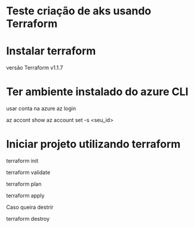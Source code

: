 # Teste criação de aks usando Terraform

# Instalar terraform 
versão Terraform v1.1.7


# Ter ambiente instalado do azure CLI
usar conta na azure
az login

az accont show
az account set -s <seu_id>

# Iniciar projeto utilizando terraform 
terraform init

terraform validate

terraform plan

terraform apply

Caso queira destrir 

terraform destroy